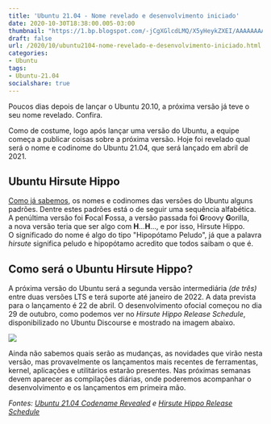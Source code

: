 ```yaml
---
title: 'Ubuntu 21.04 - Nome revelado e desenvolvimento iniciado'
date: 2020-10-30T18:38:00.005-03:00
thumbnail: "https://1.bp.blogspot.com/-jCgXGlcdLMQ/X5yHeykZXEI/AAAAAAAAQvs/A1hq4aeJqHkcg3mGwqprI4mzWKyoNkKkgCNcBGAsYHQ/s320/Ubuntu_2104.png"
draft: false
url: /2020/10/ubuntu2104-nome-revelado-e-desenvolvimento-iniciado.html
categories:
- Ubuntu
tags: 
- Ubuntu-21.04
socialshare: true
---
```



Poucos dias depois de lançar o Ubuntu 20.10, a próxima versão já teve o seu nome revelado. Confira.

<!--more-->

Como de costume, logo após lançar uma versão do Ubuntu, a equipe começa a publicar coisas sobre a próxima versão. Hoje foi revelado qual será o nome e codinome do Ubuntu 21.04, que será lançado em abril de 2021.  
  

## Ubuntu Hirsute Hippo

  
[Como já sabemos](https://info.wsouza.com.br/2019/03/ubuntu-como-funciona-politica-de-seu-ciclo-de-vida.html), os nomes e codinomes das versões do Ubuntu alguns padrões. Dentre estes padrões está o de seguir uma sequência alfabética. A penúltima versão foi **F**ocal **F**ossa, a versão passada foi **G**roovy **G**orilla,  
a nova versão teria que ser algo com **H**...**H**..., e por isso, Hirsute Hippo.  
O significado do nome é algo do tipo "Hipopótamo Peludo", já que a palavra _hirsute_ significa peludo e hipopótamo acredito que todos saibam o que é.  
  

## Como será o Ubuntu Hirsute Hippo?

  
A próxima versão do Ubuntu será a segunda versão intermediária _(de três)_ entre duas versões LTS e terá suporte até janeiro de 2022. A data prevista para o lançamento é 22 de abril. O desenvolvimento ofocial começou no dia 29 de outubro, como podemos ver no _Hirsute Hippo Release Schedule_, disponibilizado no Ubuntu Discourse e mostrado na imagem abaixo.  

[![](https://1.bp.blogspot.com/-jJ9VVyVAoLA/X5yA8EvglZI/AAAAAAAAQvU/n13zLd9A2rsgGVRXtH22ytFqBCF3jcByACNcBGAsYHQ/w410-h640/21.04_01.png)](https://1.bp.blogspot.com/-jJ9VVyVAoLA/X5yA8EvglZI/AAAAAAAAQvU/n13zLd9A2rsgGVRXtH22ytFqBCF3jcByACNcBGAsYHQ/s1103/21.04_01.png)

  
Ainda não sabemos quais serão as mudanças, as novidades que virão nesta versão, mas provavelmente os lançamentos mais recentes de ferramentas, kernel, aplicações e utilitários estarão presentes. Nas próximas semanas devem aparecer as compilações diárias, onde poderemos acompanhar o desenvolvimento e os lançamentos em primeira mão.  
  
  
_Fontes: [Ubuntu 21.04 Codename Revealed](https://www.omgubuntu.co.uk/2020/10/ubuntu-21-04-codename-revealed) e [Hirsute Hippo Release Schedule](https://discourse.ubuntu.com/t/hirsute-hippo-release-schedule/18539)_
